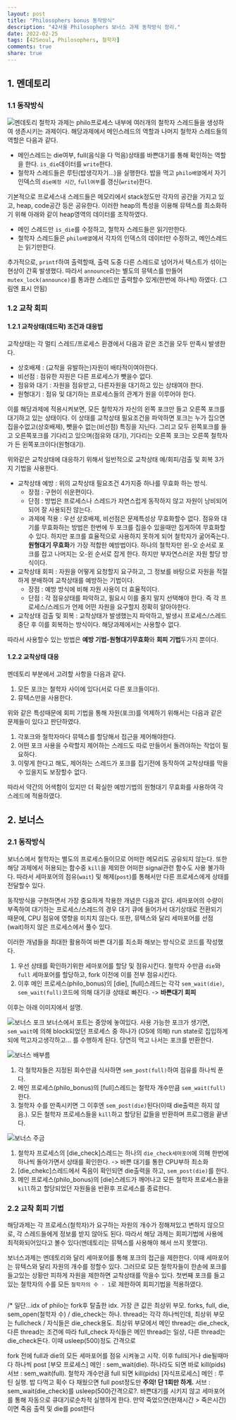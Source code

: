 ```yaml
---
layout: post
title: "Philosophers bonus 동작방식"
description: "42서울 Philosophers 보너스 과제 동작방식 정리."
date: 2022-02-25
tags: [42Seoul, Philosophers, 철학자]
comments: true
share: true
---
```


## 1. 멘데토리
### 1.1 동작방식
![멘데토리](/images/42seoul/philo/philo(heap).png)
철학자 과제는 philo프로세스 내부에 여러개의 철학자 스레드들을 생성하여 생존시키는 과제이다. 해당과제에서 메인스레드의 역할과 나머지 철학자 스레드들의 역할은 다음과 같다.
- 메인스레드는 die여부, full(음식을 다 먹음)상태를 바쁜대기를 통해 확인하는 역할을 한다. `is_die`데이터를 `write`한다.
- 철학자 스레드들은 루틴(밥생각자기...)을 실행한다. 밥을 먹고 `philo배열`에서 자기 인덱스의 `die예정 시간`, `full여부`를 갱신(`write`)한다.

기본적으로 프로세스내 스레드들은 메모리에서 stack정도만 각자의 공간을 가지고 있고, heap, code공간 등은 공유한다. 이러한 heap의 특성을 이용해 뮤텍스를 최소화하기 위해 아래와 같이 heap영역의 데이터를 조작하였다.
- 메인 스레드만 `is_die`를 수정하고, 철학자 스레드들은 읽기만한다.
- 철학자 스레드들은 `philo배열`에서 각자의 인덱스의 데이터만 수정하고, 메인스레드는 읽기만한다.

추가적으로, `printf`하여 출력할때, 출력 도중 다른 스레드로 넘어가서 텍스트가 섞이는 현상이 간혹 발생했다. 따라서 `announce`라는 별도의 뮤텍스를 만들어 `mutex_lock(announce)`를 통과한 스레드만 출력할수 있게(한번에 하나씩) 하였다. (그림엔 표시 안됨)
### 1.2 교착 회피
#### 1.2.1 교착상태(데드락) 조건과 대응법
교착상태는 각 멀티 스레드/프로세스 환경에서 다음과 같은 조건을 모두 만족시 발생한다.
- 상호배제 : (교착을 유발하는)자원이 배타적이여아한다.
- 비선점 : 점유한 자원은 다른 프로세스가 뺏을수 없다.
- 점유와 대기 : 자원을 점유받고, 다른자원을 대기하고 있는 상태여야 한다.
- 원형대기 : 점유 및 대기하는 프로세스들의 관계가 원을 이루어야 한다.

이를 해당과제에 적용시켜보면, 모든 철학자가 자신의 왼쪽 포크만 들고 오른쪽 포크를 대기하고 있는 상태이다. 
이 상태를 교착상태 필요조건을 파악하면 포크는 누가 집으면 집을수없고(상호배제), 뺏을수 없는(비선점) 특징을 지닌다. 그리고 모두 왼쪽포크를 들고 오른쪽포크를 기다리고 있으며(점유와 대기), 기다리는 오른쪽 포크는 오른쪽 철학자가 든 왼쪽포크이다(원형대기).

위와같은 교착상태에 대응하기 위해서 일반적으로 교착상태 예/회피/검출 및 회복 3가지 기법을 사용한다.
- 교착상태 예방 : 위의 교착상태 필요조건 4가지중 하나를 무효화 하는 방식. 
	- 장점 : 구현이 쉬운편이다.
	- 단점 : 방법은 프로세스나 스레드가 자연스럽게 동작하지 않고 자원이 낭비되어 되어 잘 사용되진 않는다.
	- 과제에 적용 : 우선 상호배제, 비선점은 문제특성상 무효화할수 없다. 점유와 대기를 무효화하는 방법은 한번에 두 포크를 집을수 있을때만 집게하여 무효화할수 있다. 하지만 포크를 효율적으로 사용하지 못하게 되어 철학자가 굶어죽는다. **원형대기 무효화**가 가장 적합한 예방법이다. 하나의 철학자만 왼-오 순서로 포크를 잡고 나머지는 오-왼 순서로 잡게 한다. 하지만 부자연스러운 자원 할당 방식이다.
- 교착상태 회피 : 자원을 어떻게 요청할지 요구하고, 그 정보를 바탕으로 자원을 적절하게 분배하여 교착상태를 예방하는 기법이다.
	- 장점 : 예방 방식에 비해 자원 사용이 더 효율적이다.
	- 단점 : 각 점유상태를 파악하고, 필요시 이를 줄지 말지 선택해야 한다. 즉 각 프로세스/스레드가 언제 어떤 자원을 요구할지 정확히 알아야한다.
- 교착상태 검출 및 회복 : 교착상태가 발생했는지 파악하고, 발생시 프로세스/스레드 중단 후 이를 회복하는 방식이다. 해당과제에서는 사용할수 없다.

따라서 사용할수 있는 방법은 **예방 기법-원형대기무효화**와 **회피 기법**두가지 뿐이다.

#### 1.2.2 교착상태 대응
멘데토리 부분에서 고려할 사항을 다음과 같다.
1. 모든 포크는 철학자 사이에 있다(서로 다른 포크들이다).
2. 뮤텍스만을 사용한다.

위와 같은 특성때문에 회피 기법을 통해 자원(포크)를 억제하기 위해서는 다음과 같은 문제들이 있다고 판단하였다.
1. 각포크와 철학자마다 뮤텍스를 할당해서 접근을 제어해야한다. 
2. 어떤 포크 사용을 수락할지 제어하는 스레드도 따로 만들어서 돌려야하는 작업이 필요하다. 
3. 이렇게 한다고 해도, 제어하는 스레드가 포크를 집기전에 동작하여 교착상태를 막을수 있을지도 보장할수 없다. 
 
따라서 약간의 어색함이 있지만 더 확실한 예방기법의 원형대기 무효화를 사용하여 각 스레드에 적용하였다.

## 2. 보너스
### 2.1 동작방식
보너스에서 철학자는 별도의 프로세스들이므로 어떠한 메모리도 공유되지 않는다. 또한 해당 과제에서 허용되는 함수중 `kill`을 제외한 어떠한 signal관련 함수도 사용 불가하다. 따라서 세마포어의 점유(`wait`) 및 해제(`post`)를 통해서만 다른 프로세스에게 상태를 전달할수 있다.

동작방식을 구현하면서 가장 중요하게 작용한 개념은 다음과 같다. 세마포어의 수량이 부족하여 대기하는 프로세스/스레드의 경우 대기 큐에 들어가서 대기상태로 전환되기 때문에, CPU 점유에 영향을 미치치 않는다. 또한, 뮤텍스와 달리 세마포어를 선점(wait)하지 않은 프로세스에서 풀수 있다.  

이러한 개념들을 최대한 활용하여 바쁜 대기를 최소화 해보는 방식으로 코드를 작성했다. 
1. 우선 상태를 확인하기위한 세마포어를 할당 및 점유시킨다. 철학자 수만큼 `die`와 `full` 세마포어를 할당하고, fork 이전에 이를 전부 점유시킨다.
2. 이후 메인 프로세스(philo_bonus)의 [die], [full]스레드는 각각 `sem_wait(die)`, `sem_wait(full)`코드에 의해 대기큐 상태로 빠진다. -> **바쁜대기 회피**

이후는 아래 이미지에서 설명.

![보너스 포크](/images/42seoul/philo/philo_bonus(fork).png)
보너스에서 포트는 중앙에 놓여있다. 사용 가능한 포크가 생기면, `sem_wait`에 의해 block되었던 프로세스 중 하나가 (OS에 의해) run state로 집입하게 되에 먹고자고생각하고... 를 수행하게 된다. 당연히 먹고 나서는 포크를 반환한다.

![보너스 배부름](/images/42seoul/philo/philo_bonus(full).png)

1. 각 철학자들은 지정된 회수만큼 식사하면 `sem_post(full)`하여 점유를 하나씩 푼다.
2. 메인 프로세스(philo_bonus)의 [full]스레드는 철학자 개수만큼 `sem_wait(full)`한다. 
3. 철학자 수를 만족시키면 그 이후엔 `sem_post(die)`된다(이때 die출력은 하지 않음.). 모든 철학자 프로세스들을 `kill`하고 할당된 값들을 반환하며 프로그램을 끝낸다.

![보너스 주금](/images/42seoul/philo/philo_bonus(die).png)

1. 철학자 프로세스의 [die_check]스레드는 하나의 `die_check세마포어`에 의해 한번에 하나씩 돌아가면서 상태를 확인한다. -> 바쁜 대기를 통한 CPU부하 최소화
2. [die_chekc]스레드에서 죽음이 확인되면 die출력을 하고, `sem_post(die)`를 한다.
3. 메인 프로세스(philo_bonus)의 [die]스레드가 깨어나고 모든 철학자 프로세스들을 `kill`하고 할당되었던 자원들을 반환후 프로세스를 종료한다.

### 2.2 교착 회피 기법
 해당과제는 각 프로세스(철학자)가 요구하는 자원의 개수가 정해져있고 변하지 않으므로, 각 스레드들에게 정보를 받지 않아도 된다. 따라서 해당 과제는 회피기법에 사용에 최적화되어있다고 볼수 있다(멘데토리는 뮤텍스를 사용해야 해서 쓰지 못했다).

보너스과제는 멘데토리와 달리 세마포어를 통해 포크의 접근을 제한한다. 이때 세마포어는 뮤텍스와 달리 자원의 개수를 정할수 있다. 그러므로 모든 철학자들이 한손에 포크를 들고있는 상황만 피하게 자원을 제한하면 교착상태를 막을수 있다. 첫번째 포크를 들고있는 철학자의 수를 모든 `철학자의 수 - 1`로 제한하여 회피기법을 적용하였다.
```c
```



/* 
일단...idx of philo는 fork후 탈출한 idx. 가장 큰 값은 최상위 부모.
forks, full, die, sem_open(철학자 수) / die_check는 하나.
thread는 각각 하나씩인데, 최상위 부모는 fullcheck / 자식들은 die_check용도.
	최상위 부모에서 메인 thread는 die_check, 다른 thread는 조건에 따라 full_check
	자식들은 메인 thread는 일상, 다른 thread는 die_check돈다. 이때 usleep(500)정도 간격으로 

fork 전에 full과 die의 모든 세마포어를 점유 시켜놓고 시작. 이후 full되거나 die될때마다 하나씩 post
[부모 프로세스]
	메인 : sem_wait(die). 하나라도 되면 바로 kill(pids)
	서브 : sem_wait(full). 철학자 개수만큼 full 되면 kill(pids)
[자식프로세스]
	메인 : 루틴 실행. 밥 다먹고 획수 다 채웠으면 full post정도만 **주의! 단 1회만 하게.**
	서브 : sem_wait(die_check)를 usleep(500)간격으로?. 바쁜대기를 시키지 않고 세마포어를 통해 자동으로 큐대기로순차적 실행하게 한다.
		만약 죽었으면(현재시간 > 죽은시간)이면 죽음 출력 및 die를 post한다